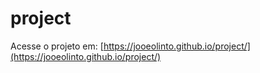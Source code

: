 # project
Acesse o projeto em: [https://jooeolinto.github.io/project/](https://jooeolinto.github.io/project/)
